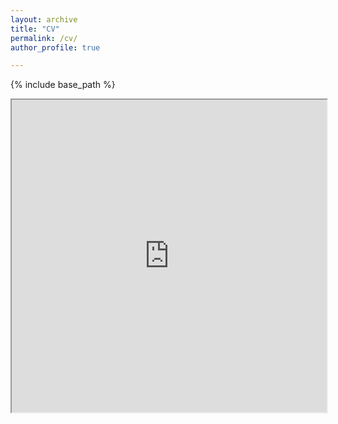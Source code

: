 ```yaml
---
layout: archive
title: "CV"
permalink: /cv/
author_profile: true

---
```


{% include base_path %}

<iframe src="https://drive.google.com/file/d/1QaT7_kRcyo0M1aJdTwpL1eJ_Xk1gkZku/view?usp=sharing" width="100%" height="500px">
    </iframe>

